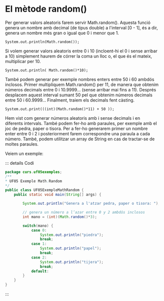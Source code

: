 # El mètode random()

Per generar valors aleatoris farem servir Math.random(). Aquesta funció genera un nombre amb decimal (de tipus double) a l'interval [0 - 1], és a dir, genera un nombre més gran o igual que 0 i menor que 1.

`System.out.println(Math.random());`

Si volem generar valors aleatoris entre 0 i 10 (incloent-hi el 0 i sense arribar a 10) simplement haurem de córrer la coma un lloc o, el que és el mateix, multiplicar per 10.

`System.out.println( Math.random()*10);`

També podem generar per exemple nombres enters entre 50 i 60 ambdós inclosos. Primer multipliquem Math.random() per 11, de manera que obtenim números decimals entre 0 i 10.9999… (sense arribar mai fins a 11). Després desplacem aquest interval sumant 50 pel que obtenim números decimals entre 50 i 60.9999… Finalment, traiem els decimals fent càsting.

`System.out.print(((int)(Math.random()*11) + 50 ));`

Hem vist com generar números aleatoris amb i sense decimals i en diferents intervals. També podem fer-ho amb paraules, per exemple amb el joc de pedra, paper o tisora. Per a fer-ho generarem primer un nombre enter entre 0 i 2 i posteriorment farem correspondre una paraula a cada número. També, podem utilitzar un array de String en cas de tractar-se de moltes paraules.

Veiem un exemple:

::: details Codi

```java
package curs.uf05exemples;
/**
* UF05 Exemple Math.Random
*/
public class UF05ExempleMathRandom {
    public static void main(String[] args) {

        System.out.println("Genera a l'atzar pedra, paper o tisora: ");

        // genera un número a l’azar entre 0 y 2 ambdós inclosos
        int mano = (int)(Math.random()*3);

        switch(mano) {
            case 0:
                System.out.println("piedra");
                break;
            case 1:
                System.out.println("papel");
                break;
            case 2:
                System.out.println("tijera");
                break;
            default:
        }
    }
}
```

:::